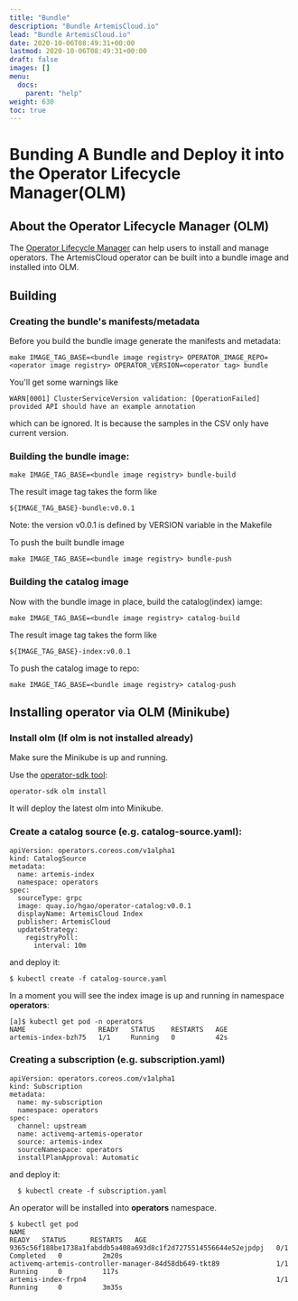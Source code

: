 ```yaml
---
title: "Bundle"
description: "Bundle ArtemisCloud.io"
lead: "Bundle ArtemisCloud.io"
date: 2020-10-06T08:49:31+00:00
lastmod: 2020-10-06T08:49:31+00:00
draft: false
images: []
menu:
  docs:
    parent: "help"
weight: 630
toc: true
---
```


# Bunding A Bundle and Deploy it into the Operator Lifecycle Manager(OLM)

## About the Operator Lifecycle Manager (OLM)

The [Operator Lifecycle Manager](https://olm.operatorframework.io/) can help users to install and manage operators.
The ArtemisCloud operator can be built into a bundle image and installed into OLM.

## Building

### Creating the bundle's manifests/metadata

Before you build the bundle image generate the manifests and metadata:

```$xslt
make IMAGE_TAG_BASE=<bundle image registry> OPERATOR_IMAGE_REPO=<operator image registry> OPERATOR_VERSION=<operator tag> bundle
```
You'll get some warnings like

```$xslt
WARN[0001] ClusterServiceVersion validation: [OperationFailed] provided API should have an example annotation 
```
which can be ignored. It is because the samples in the CSV only have current version.

### Building the bundle image:

```$xslt
make IMAGE_TAG_BASE=<bundle image registry> bundle-build
```
The result image tag takes the form like
```$xslt
${IMAGE_TAG_BASE}-bundle:v0.0.1
```
Note: the version v0.0.1 is defined by VERSION variable in the Makefile

To push the built bundle image

```$xslt
make IMAGE_TAG_BASE=<bundle image registry> bundle-push
```

### Building the catalog image

Now with the bundle image in place, build the catalog(index) iamge:

```$xslt
make IMAGE_TAG_BASE=<bundle image registry> catalog-build
```
The result image tag takes the form like
```$xslt
${IMAGE_TAG_BASE}-index:v0.0.1
```

To push the catalog image to repo:

```$xslt
make IMAGE_TAG_BASE=<bundle image registry> catalog-push
```

## Installing operator via OLM (Minikube)

### Install olm (If olm is not installed already)

Make sure the Minikube is up and running.

Use the [operator-sdk tool](https://sdk.operatorframework.io/):

```$xslt
operator-sdk olm install
```
It will deploy the latest olm into Minikube.

### Create a catalog source (e.g. catalog-source.yaml):

```
apiVersion: operators.coreos.com/v1alpha1
kind: CatalogSource
metadata:
  name: artemis-index
  namespace: operators
spec:
  sourceType: grpc
  image: quay.io/hgao/operator-catalog:v0.0.1
  displayName: ArtemisCloud Index
  publisher: ArtemisCloud
  updateStrategy:
    registryPoll:
      interval: 10m
```

and deploy it:

```$xslt
$ kubectl create -f catalog-source.yaml
```
In a moment you will see the index image is up and running in namespace **operators**:

```$xslt
[a]$ kubectl get pod -n operators
NAME                  READY   STATUS    RESTARTS   AGE
artemis-index-bzh75   1/1     Running   0          42s
```

### Creating a subscription (e.g. subscription.yaml)

```
apiVersion: operators.coreos.com/v1alpha1
kind: Subscription
metadata:
  name: my-subscription
  namespace: operators
spec:
  channel: upstream
  name: activemq-artemis-operator
  source: artemis-index
  sourceNamespace: operators
  installPlanApproval: Automatic
```

and deploy it:
```$xslt
  $ kubectl create -f subscription.yaml
```
An operator will be installed into **operators** namespace.

```$xslt
$ kubectl get pod
NAME                                                              READY   STATUS      RESTARTS   AGE
9365c56f188be1738a1fabddb5a408a693d8c1f2d7275514556644e52ejpdpj   0/1     Completed   0          2m20s
activemq-artemis-controller-manager-84d58db649-tkt89              1/1     Running     0          117s
artemis-index-frpn4                                               1/1     Running     0          3m35s
```
